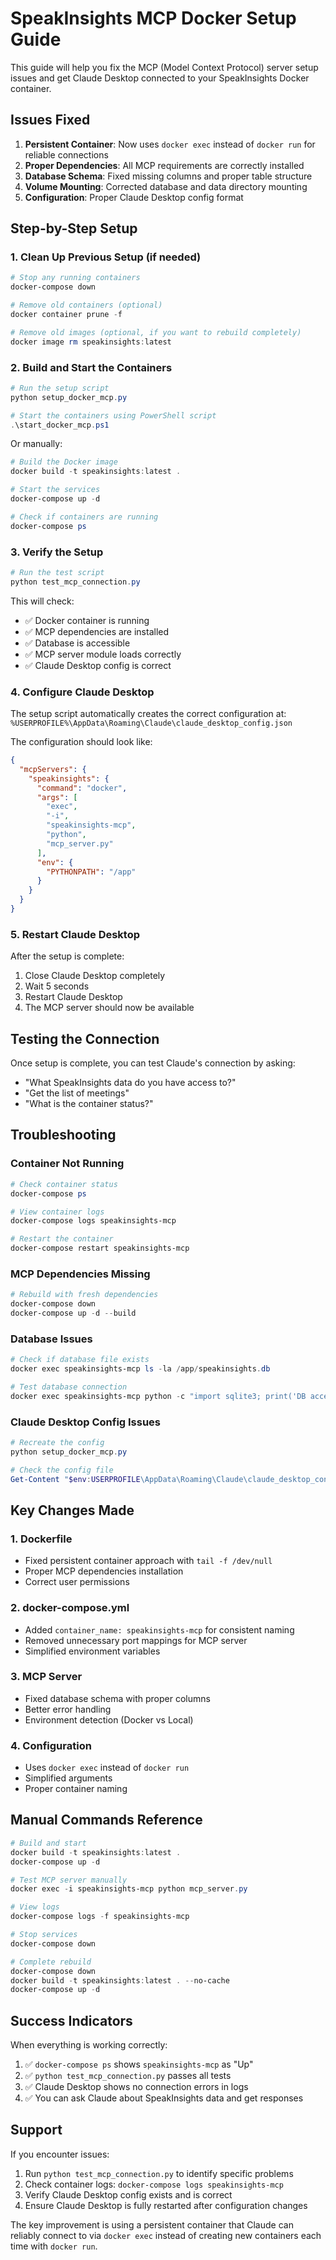 # SpeakInsights MCP Docker Setup Guide

This guide will help you fix the MCP (Model Context Protocol) server setup issues and get Claude Desktop connected to your SpeakInsights Docker container.

## Issues Fixed

1. **Persistent Container**: Now uses `docker exec` instead of `docker run` for reliable connections
2. **Proper Dependencies**: All MCP requirements are correctly installed
3. **Database Schema**: Fixed missing columns and proper table structure
4. **Volume Mounting**: Corrected database and data directory mounting
5. **Configuration**: Proper Claude Desktop config format

## Step-by-Step Setup

### 1. Clean Up Previous Setup (if needed)

```powershell
# Stop any running containers
docker-compose down

# Remove old containers (optional)
docker container prune -f

# Remove old images (optional, if you want to rebuild completely)
docker image rm speakinsights:latest
```

### 2. Build and Start the Containers

```powershell
# Run the setup script
python setup_docker_mcp.py

# Start the containers using PowerShell script
.\start_docker_mcp.ps1
```

Or manually:

```powershell
# Build the Docker image
docker build -t speakinsights:latest .

# Start the services
docker-compose up -d

# Check if containers are running
docker-compose ps
```

### 3. Verify the Setup

```powershell
# Run the test script
python test_mcp_connection.py
```

This will check:
- ✅ Docker container is running
- ✅ MCP dependencies are installed
- ✅ Database is accessible
- ✅ MCP server module loads correctly
- ✅ Claude Desktop config is correct

### 4. Configure Claude Desktop

The setup script automatically creates the correct configuration at:
`%USERPROFILE%\AppData\Roaming\Claude\claude_desktop_config.json`

The configuration should look like:

```json
{
  "mcpServers": {
    "speakinsights": {
      "command": "docker",
      "args": [
        "exec",
        "-i",
        "speakinsights-mcp",
        "python",
        "mcp_server.py"
      ],
      "env": {
        "PYTHONPATH": "/app"
      }
    }
  }
}
```

### 5. Restart Claude Desktop

After the setup is complete:

1. Close Claude Desktop completely
2. Wait 5 seconds
3. Restart Claude Desktop
4. The MCP server should now be available

## Testing the Connection

Once setup is complete, you can test Claude's connection by asking:

- "What SpeakInsights data do you have access to?"
- "Get the list of meetings"
- "What is the container status?"

## Troubleshooting

### Container Not Running
```powershell
# Check container status
docker-compose ps

# View container logs
docker-compose logs speakinsights-mcp

# Restart the container
docker-compose restart speakinsights-mcp
```

### MCP Dependencies Missing
```powershell
# Rebuild with fresh dependencies
docker-compose down
docker-compose up -d --build
```

### Database Issues
```powershell
# Check if database file exists
docker exec speakinsights-mcp ls -la /app/speakinsights.db

# Test database connection
docker exec speakinsights-mcp python -c "import sqlite3; print('DB accessible:', sqlite3.connect('/app/speakinsights.db').execute('SELECT name FROM sqlite_master').fetchall())"
```

### Claude Desktop Config Issues
```powershell
# Recreate the config
python setup_docker_mcp.py

# Check the config file
Get-Content "$env:USERPROFILE\AppData\Roaming\Claude\claude_desktop_config.json"
```

## Key Changes Made

### 1. Dockerfile
- Fixed persistent container approach with `tail -f /dev/null`
- Proper MCP dependencies installation
- Correct user permissions

### 2. docker-compose.yml
- Added `container_name: speakinsights-mcp` for consistent naming
- Removed unnecessary port mappings for MCP server
- Simplified environment variables

### 3. MCP Server
- Fixed database schema with proper columns
- Better error handling
- Environment detection (Docker vs Local)

### 4. Configuration
- Uses `docker exec` instead of `docker run`
- Simplified arguments
- Proper container naming

## Manual Commands Reference

```powershell
# Build and start
docker build -t speakinsights:latest .
docker-compose up -d

# Test MCP server manually
docker exec -i speakinsights-mcp python mcp_server.py

# View logs
docker-compose logs -f speakinsights-mcp

# Stop services
docker-compose down

# Complete rebuild
docker-compose down
docker build -t speakinsights:latest . --no-cache
docker-compose up -d
```

## Success Indicators

When everything is working correctly:

1. ✅ `docker-compose ps` shows `speakinsights-mcp` as "Up"
2. ✅ `python test_mcp_connection.py` passes all tests
3. ✅ Claude Desktop shows no connection errors in logs
4. ✅ You can ask Claude about SpeakInsights data and get responses

## Support

If you encounter issues:

1. Run `python test_mcp_connection.py` to identify specific problems
2. Check container logs: `docker-compose logs speakinsights-mcp`
3. Verify Claude Desktop config exists and is correct
4. Ensure Claude Desktop is fully restarted after configuration changes

The key improvement is using a persistent container that Claude can reliably connect to via `docker exec` instead of creating new containers each time with `docker run`.
